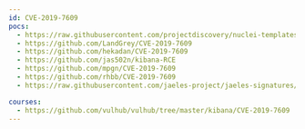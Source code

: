 ```yaml
---
id: CVE-2019-7609
pocs:
  - https://raw.githubusercontent.com/projectdiscovery/nuclei-templates/master/cves/2019/CVE-2019-7609.yaml
  - https://github.com/LandGrey/CVE-2019-7609
  - https://github.com/hekadan/CVE-2019-7609
  - https://github.com/jas502n/kibana-RCE
  - https://github.com/mpgn/CVE-2019-7609
  - https://github.com/rhbb/CVE-2019-7609
  - https://raw.githubusercontent.com/jaeles-project/jaeles-signatures/master/cves/kibana-timelion-code-execution-cve-2019-7609.yaml

courses:
  - https://github.com/vulhub/vulhub/tree/master/kibana/CVE-2019-7609
---
```


